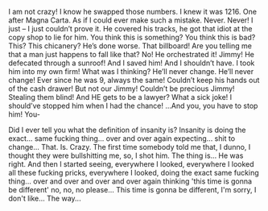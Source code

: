 I am not crazy! I know he swapped those numbers. I knew it was 1216. One after Magna Carta. As if I could ever make such a mistake. Never. Never! I just – I just couldn’t prove it.
He covered his tracks, he got that idiot at the copy shop to lie for him. You think this is something? You think this is bad? This? This chicanery? He’s done worse.
That billboard! Are you telling me that a man just happens to fall like that? No! He orchestrated it! Jimmy! He defecated through a sunroof! And I saved him! And I shouldn’t have.
I took him into my own firm! What was I thinking? He’ll never change. He’ll never change! Ever since he was 9, always the same! Couldn’t keep his hands out of the cash drawer!
But not our Jimmy! Couldn’t be precious Jimmy! Stealing them blind! And HE gets to be a lawyer? What a sick joke! I should’ve stopped him when I had the chance!
…And you, you have to stop him! You-


Did I ever tell you what the definition of insanity is? Insanity is doing the exact... same fucking thing... over and over again expecting... shit to change... That. Is. Crazy. 
The first time somebody told me that, I dunno, I thought they were bullshitting me, so, I shot him. The thing is... He was right. 
And then I started seeing, everywhere I looked, everywhere I looked all these fucking pricks, everywhere I looked, doing the exact same fucking thing... 
over and over and over and over again thinking 'this time is gonna be different' no, no, no please... This time is gonna be different, I'm sorry, I don't like... The way...